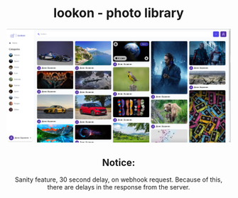 <div align="center">

# lookon - photo library
![MainPage](screenshots/desk1.png)
## Notice:
Sanity feature, 30 second delay, on webhook request. Because of this, there are delays in the response from the server.

<br>


</div>
